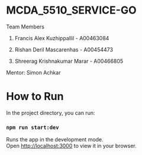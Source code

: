 # MCDA_5510_SERVICE-GO

Team Members

1. Francis Alex Kuzhippallil - A00463084

2. Rishan Deril Mascarenhas - A00454473

3. Shreerag Krishnakumar Marar - A00466805

Mentor: Simon Achkar


# How to Run

In the project directory, you can run:

### `npm run start:dev`

Runs the app in the development mode.\
Open [http://localhost:3000](http://localhost:3000) to view it in your browser.
